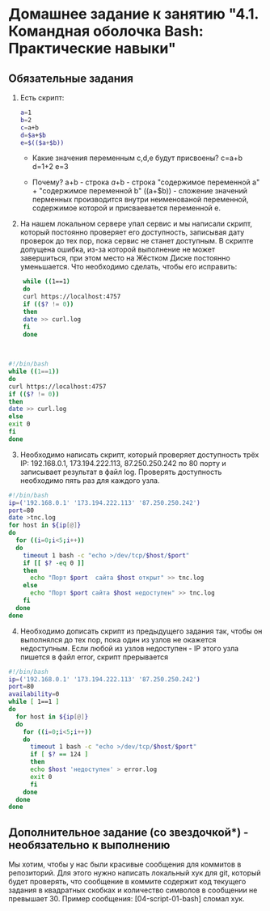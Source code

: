 # Домашнее задание к занятию "4.1. Командная оболочка Bash: Практические навыки"

## Обязательные задания

1. Есть скрипт:
	```bash
	a=1
	b=2
	c=a+b
	d=$a+$b
	e=$(($a+$b))
	```
	* Какие значения переменным c,d,e будут присвоены?
	c=a+b d=1+2 e=3
	
	* Почему?
	a+b - строка
	$a+$b - строка "содержимое переменной a" + "содержимое переменной b"
	$(($a+$b)) - сложение значений перменных производится внутри неименованой переменной, содержимое которой и присваевается переменной e.
	

2. На нашем локальном сервере упал сервис и мы написали скрипт, который постоянно проверяет его доступность, записывая дату проверок до тех пор, пока сервис не станет доступным. В скрипте допущена ошибка, из-за которой выполнение не может завершиться, при этом место на Жёстком Диске постоянно уменьшается. Что необходимо сделать, чтобы его исправить:

```bash
    while ((1==1)
    do
    curl https://localhost:4757
    if (($? != 0))
    then
    date >> curl.log
    fi
    done
 
    

#!/bin/bash
while ((1==1))
do
curl https://localhost:4757
if (($? != 0))
then
date >> curl.log
else
exit 0
fi
done
```

3. Необходимо написать скрипт, который проверяет доступность трёх IP: 192.168.0.1, 173.194.222.113, 87.250.250.242 по 80 порту и записывает результат в файл log. Проверять доступность необходимо пять раз для каждого узла.
```bash
#!/bin/bash
ip=('192.168.0.1' '173.194.222.113' '87.250.250.242')
port=80
date >tnc.log
for host in ${ip[@]}
do
  for ((i=0;i<5;i++))
  do
    timeout 1 bash -c "echo >/dev/tcp/$host/$port"
    if [[ $? -eq 0 ]]
    then
      echo "Порт $port  сайта $host открыт" >> tnc.log
    else
      echo "Порт $port сайта $host недоступен" >> tnc.log
    fi
  done
done
```
4. Необходимо дописать скрипт из предыдущего задания так, чтобы он выполнялся до тех пор, пока один из узлов не окажется недоступным. Если любой из узлов недоступен - IP этого узла пишется в файл error, скрипт прерывается

```bash
#!/bin/bash
ip=('192.168.0.1' '173.194.222.113' '87.250.250.242')
port=80
availability=0
while [ 1==1 ]
do
  for host in ${ip[@]}
  do
    for ((i=0;i<5;i++))
    do
      timeout 1 bash -c "echo >/dev/tcp/$host/$port"
      if [ $? == 124 ]
      then
      echo $host 'недоступен' > error.log
      exit 0
      fi
    done
  done
done
```
## Дополнительное задание (со звездочкой*) - необязательно к выполнению

Мы хотим, чтобы у нас были красивые сообщения для коммитов в репозиторий. Для этого нужно написать локальный хук для git, который будет проверять, что сообщение в коммите содержит код текущего задания в квадратных скобках и количество символов в сообщении не превышает 30. Пример сообщения: \[04-script-01-bash\] сломал хук.

